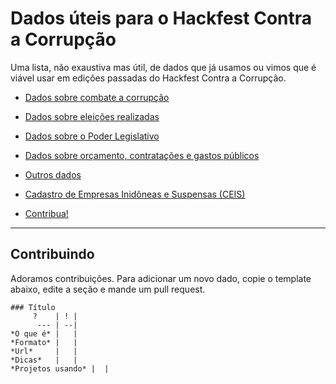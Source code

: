 # Dados úteis para o Hackfest Contra a Corrupção

Uma lista, não exaustiva mas útil, de dados que já usamos ou vimos que é viável usar em edições passadas do Hackfest Contra a Corrupção.

<!-- toc -->


- [Dados sobre combate a corrupção](https://github.com/mp-rj/dados-hackfestcc/blob/master/combate-a-corrupcao.md)
- [Dados sobre eleições realizadas](https://github.com/mp-rj/dados-hackfestcc/blob/master/eleicoes.md)
- [Dados sobre o Poder Legislativo](https://github.com/mp-rj/dados-hackfestcc/blob/master/legislativo.md)
- [Dados sobre orçamento, contratações e gastos públicos](https://github.com/mp-rj/dados-hackfestcc/blob/master/orcamento-publico.md)
- [Outros dados](https://github.com/mp-rj/dados-hackfestcc/blob/master/outros.md)
- [Cadastro de Empresas Inidôneas e Suspensas (CEIS)](#cadastro-de-empresas-inidôneas-e-suspensas-ceis)


- [Contribua!](#contribuindo)

<!-- tocstop -->

---


## Contribuindo

Adoramos contribuições. Para adicionar um novo dado, copie o template abaixo, edite a seção e mande um pull request.

```
### Título
     ?    | ! |
      --- | --|
*O que é* |   |
*Formato* |   |
*Url*     |   |
*Dicas*   |   |
*Projetos usando* |  |
```

